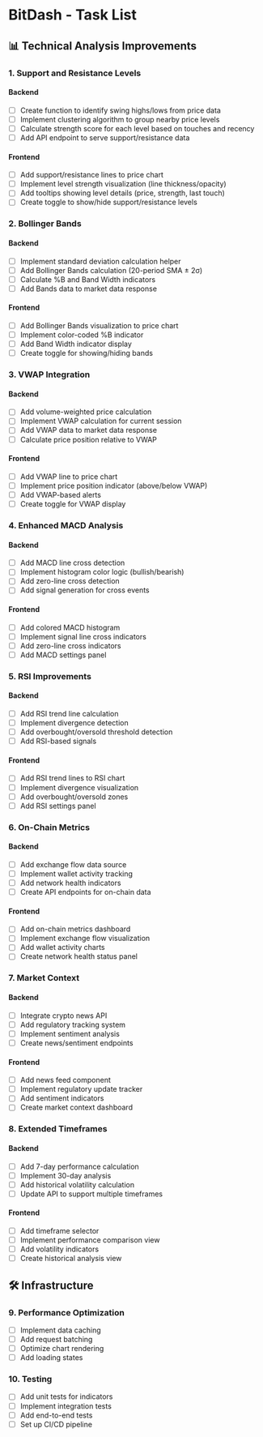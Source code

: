 # BitDash - Task List

## 📊 Technical Analysis Improvements

### 1. Support and Resistance Levels
#### Backend
- [ ] Create function to identify swing highs/lows from price data
- [ ] Implement clustering algorithm to group nearby price levels
- [ ] Calculate strength score for each level based on touches and recency
- [ ] Add API endpoint to serve support/resistance data

#### Frontend
- [ ] Add support/resistance lines to price chart
- [ ] Implement level strength visualization (line thickness/opacity)
- [ ] Add tooltips showing level details (price, strength, last touch)
- [ ] Create toggle to show/hide support/resistance levels

### 2. Bollinger Bands
#### Backend
- [ ] Implement standard deviation calculation helper
- [ ] Add Bollinger Bands calculation (20-period SMA ± 2σ)
- [ ] Calculate %B and Band Width indicators
- [ ] Add Bands data to market data response

#### Frontend
- [ ] Add Bollinger Bands visualization to price chart
- [ ] Implement color-coded %B indicator
- [ ] Add Band Width indicator display
- [ ] Create toggle for showing/hiding bands

### 3. VWAP Integration
#### Backend
- [ ] Add volume-weighted price calculation
- [ ] Implement VWAP calculation for current session
- [ ] Add VWAP data to market data response
- [ ] Calculate price position relative to VWAP

#### Frontend
- [ ] Add VWAP line to price chart
- [ ] Implement price position indicator (above/below VWAP)
- [ ] Add VWAP-based alerts
- [ ] Create toggle for VWAP display

### 4. Enhanced MACD Analysis
#### Backend
- [ ] Add MACD line cross detection
- [ ] Implement histogram color logic (bullish/bearish)
- [ ] Add zero-line cross detection
- [ ] Add signal generation for cross events

#### Frontend
- [ ] Add colored MACD histogram
- [ ] Implement signal line cross indicators
- [ ] Add zero-line cross indicators
- [ ] Add MACD settings panel

### 5. RSI Improvements
#### Backend
- [ ] Add RSI trend line calculation
- [ ] Implement divergence detection
- [ ] Add overbought/oversold threshold detection
- [ ] Add RSI-based signals

#### Frontend
- [ ] Add RSI trend lines to RSI chart
- [ ] Implement divergence visualization
- [ ] Add overbought/oversold zones
- [ ] Add RSI settings panel

### 6. On-Chain Metrics
#### Backend
- [ ] Add exchange flow data source
- [ ] Implement wallet activity tracking
- [ ] Add network health indicators
- [ ] Create API endpoints for on-chain data

#### Frontend
- [ ] Add on-chain metrics dashboard
- [ ] Implement exchange flow visualization
- [ ] Add wallet activity charts
- [ ] Create network health status panel

### 7. Market Context
#### Backend
- [ ] Integrate crypto news API
- [ ] Add regulatory tracking system
- [ ] Implement sentiment analysis
- [ ] Create news/sentiment endpoints

#### Frontend
- [ ] Add news feed component
- [ ] Implement regulatory update tracker
- [ ] Add sentiment indicators
- [ ] Create market context dashboard

### 8. Extended Timeframes
#### Backend
- [ ] Add 7-day performance calculation
- [ ] Implement 30-day analysis
- [ ] Add historical volatility calculation
- [ ] Update API to support multiple timeframes

#### Frontend
- [ ] Add timeframe selector
- [ ] Implement performance comparison view
- [ ] Add volatility indicators
- [ ] Create historical analysis view

## 🛠️ Infrastructure

### 9. Performance Optimization
- [ ] Implement data caching
- [ ] Add request batching
- [ ] Optimize chart rendering
- [ ] Add loading states

### 10. Testing
- [ ] Add unit tests for indicators
- [ ] Implement integration tests
- [ ] Add end-to-end tests
- [ ] Set up CI/CD pipeline
